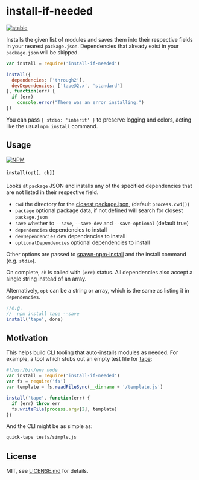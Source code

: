 # install-if-needed

[![stable](http://badges.github.io/stability-badges/dist/stable.svg)](http://github.com/badges/stability-badges)

Installs the given list of modules and saves them into their respective fields in your nearest `package.json`. Dependencies that already exist in your `package.json` will be skipped.

```js
var install = require('install-if-needed')

install({
  dependencies: ['through2'],
  devDependencies: ['tape@2.x', 'standard']
}, function(err) {
  if (err)
    console.error("There was an error installing.")
})
```

You can pass `{ stdio: 'inherit' }` to preserve logging and colors, acting like the usual `npm install` command.

## Usage

[![NPM](https://nodei.co/npm/install-if-needed.png)](https://www.npmjs.com/package/install-if-needed)

#### `install(opt[, cb])`

Looks at `package` JSON and installs any of the specified dependencies that are not listed in their respective field. 

- `cwd` the directory for the [closest package.json](https://www.npmjs.com/package/closest-package), (default `process.cwd()`)
- `package` optional package data, if not defined will search for closest `package.json`
- `save` whether to `--save`, `--save-dev` and `--save-optional` (default true)
- `dependencies` dependencies to install
- `devDependencies` dev dependencies to install
- `optionalDependencies` optional dependencies to install

Other options are passed to [spawn-npm-install](https://www.npmjs.com/package/spawn-npm-install) and the install command (e.g. `stdio`).

On complete, `cb` is called with `(err)` status. All dependencies also accept a single string instead of an array.

Alternatively, `opt` can be a string or array, which is the same as listing it in `dependencies`.

```js
//e.g.
//  npm install tape --save
install('tape', done)
```

## Motivation

This helps build CLI tooling that auto-installs modules as needed. For example, a tool which stubs out an empty test file for [tape](https://www.npmjs.com/package/tape):

```js
#!/usr/bin/env node
var install = require('install-if-needed')
var fs = require('fs')
var template = fs.readFileSync(__dirname + '/template.js')

install('tape', function(err) {
  if (err) throw err
  fs.writeFile(process.argv[2], template)
})
```

And the CLI might be as simple as:

```sh
quick-tape tests/simple.js
```

## License

MIT, see [LICENSE.md](http://github.com/mattdesl/install-if-needed/blob/master/LICENSE.md) for details.
